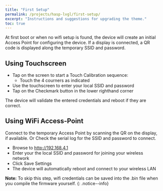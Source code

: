 ```yaml
---
title: "First Setup"
permalink: /projects/hasp-lvgl/first-setup/
excerpt: "Instructions and suggestions for upgrading the theme."
toc: true
---
```


At first boot or when no wifi setup is found, the device will create an initial Access Point for configuring the device.
If a display is connected, a QR code is displayed along the temporary SSID and password.

## Using Touchscreen

- Tap on the screen to start a Touch Calibration sequence:
  - Touch the 4 courners as indicated
- Use the touchscreen to enter your local SSID and password
- Tap on the Checkmark button in the lower righthand corner

The device will validate the entered credentials and reboot if they are correct.

## Using WiFi Access-Point

Connect to the temporary Access Point by scanning the QR on the display, if available.
Or Check the serial log for the SSID and password to connect.

- Browse to http://192.168.4.1
- Enter your the local SSID and password for joining your wireless network
- Click Save Settings
- The device will automatically reboot and connect to your wireless LAN

**Note:** To skip this step, wifi credentials can be saved into the .bin file when you compile the firmware yourself.
{: .notice--info}
